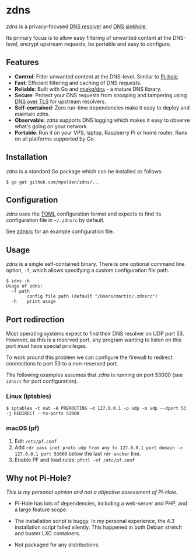 # zdns

_zdns_ is a privacy-focused [DNS
resolver](https://en.wikipedia.org/wiki/Domain_Name_System#DNS_resolvers) and
[DNS sinkhole](https://en.wikipedia.org/wiki/DNS_sinkhole).

Its primary focus is to allow easy filtering of unwanted content at the
DNS-level, encrypt upstream requests, be portable and easy to configure.

## Features

* **Control**: Filter unwanted content at the DNS-level. Similar to
  [Pi-hole](https://github.com/pi-hole/pi-hole).
* **Fast**: Efficient filtering and caching of DNS requests.
* **Reliable**: Built with Go and [miekg/dns](https://github.com/miekg/dns) - a
  mature DNS library.
* **Secure**: Protect your DNS requests from snooping and tampering using [DNS
  over TLS](https://en.wikipedia.org/wiki/DNS_over_TLS) for upstream resolvers.
* **Self-contained**: Zero run-time dependencies make it easy to deploy and
  maintain _zdns_.
* **Observable**: _zdns_ supports DNS logging which makes it easy to observe what's
  going on your network.
* **Portable**: Run it on your VPS, laptop, Raspberry Pi or home router. Runs on
  all platforms supported by Go.

## Installation

_zdns_ is a standard Go package which can be installed as follows:

``` shell
$ go get github.com/mpolden/zdns/...
```

## Configuration

_zdns_ uses the [TOML](https://github.com/toml-lang/toml) configuration format
and expects to find its configuration file in `~/.zdnsrc` by default.

See [zdnsrc](zdnsrc) for an example configuration file.

## Usage

_zdns_ is a single self-contained binary. There is one optional command line
option, `-f`, which allows specifying a custom configuration file path.

``` shell
$ zdns -h
Usage of zdns:
  -f path
    	config file path (default "/Users/martin/.zdnsrc")
  -h	print usage
```

## Port redirection

Most operating systems expect to find their DNS resolver on UDP port 53.
However, as this is a reserved port, any program wanting to listen on this port
must have special privileges.

To work around this problem we can configure the firewall to redirect
connections to port 53 to a non-reserved port.

The following examples assumes that _zdns_ is running on port 53000 (see
`zdnsrc` for port configuration).

### Linux (iptables)

``` shell
$ iptables -t nat -A PREROUTING -d 127.0.0.1 -p udp -m udp --dport 53 -j REDIRECT --to-ports 53000
```

### macOS (pf)

1. Edit `/etc/pf.conf`
2. Add `rdr pass inet proto udp from any to 127.0.0.1 port domain -> 127.0.0.1 port 53000` below the last `rdr-anchor` line.
3. Enable PF and load rules: `pfctl -ef /etc/pf.conf`

## Why not Pi-Hole?

_This is my personal opinion and not a objective assessment of Pi-Hole._

* Pi-Hole has lots of dependencies, including a web-server and PHP, and a large
  feature scope.

* The installation script is buggy. In my personal experience, the 4.3
  installation script failed silently. This happened in both Debian stretch
  and buster LXC containers.
  
* Not packaged for any distributions.
